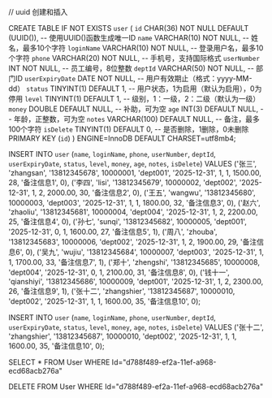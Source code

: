 ﻿
// uuid 创建和插入

CREATE TABLE IF NOT EXISTS `user` (
    `id` CHAR(36) NOT NULL DEFAULT (UUID()),  -- 使用UUID()函数生成唯一ID
    `name` VARCHAR(10) NOT NULL,  -- 姓名，最多10个字符
    `loginName` VARCHAR(10) NOT NULL,  -- 登录用户名，最多10个字符
    `phone` VARCHAR(20) NOT NULL,  -- 手机号，支持国际格式
    `userNumber` INT NOT NULL,  -- 员工编号，8位整数
    `deptId` VARCHAR(50) NOT NULL,  -- 部门ID
    `userExpiryDate` DATE NOT NULL,  -- 用户有效期止（格式：yyyy-MM-dd）
    `status` TINYINT(1) DEFAULT 1,  -- 用户状态，1为启用（默认为启用），0为停用
    `level` TINYINT(1) DEFAULT 1,  -- 级别，1：一级，2：二级（默认为一级）
    `money` DOUBLE DEFAULT NULL,  -- 补助，可为空
    `age` INT(3) DEFAULT NULL,  -- 年龄，正整数，可为空
    `notes` VARCHAR(100) DEFAULT NULL,  -- 备注，最多100个字符
		`isDelete` TINYINT(1) DEFAULT 0,  -- 是否删除，1删除，0未删除
    PRIMARY KEY (`id`)
) ENGINE=InnoDB DEFAULT CHARSET=utf8mb4;



INSERT INTO `user` 
(`name`, `loginName`, `phone`, `userNumber`, `deptId`, `userExpiryDate`, `status`, `level`, `money`, `age`, `notes`, `isDelete`)
VALUES
('张三', 'zhangsan', '13812345678', 10000001, 'dept001', '2025-12-31', 1, 1, 1500.00, 28, '备注信息1', 0),
('李四', 'lisi', '13812345679', 10000002, 'dept002', '2025-12-31', 1, 2, 2000.00, 30, '备注信息2', 0),
('王五', 'wangwu', '13812345680', 10000003, 'dept003', '2025-12-31', 1, 1, 1800.00, 32, '备注信息3', 0),
('赵六', 'zhaoliu', '13812345681', 10000004, 'dept004', '2025-12-31', 1, 2, 2200.00, 25, '备注信息4', 0),
('孙七', 'sunqi', '13812345682', 10000005, 'dept001', '2025-12-31', 0, 1, 1600.00, 27, '备注信息5', 1),
('周八', 'zhouba', '13812345683', 10000006, 'dept002', '2025-12-31', 1, 2, 1900.00, 29, '备注信息6', 0),
('吴九', 'wujiu', '13812345684', 10000007, 'dept003', '2025-12-31', 1, 1, 1700.00, 33, '备注信息7', 1),
('郑十', 'zhengshi', '13812345685', 10000008, 'dept004', '2025-12-31', 0, 1, 2100.00, 31, '备注信息8', 0),
('钱十一', 'qianshiyi', '13812345686', 10000009, 'dept001', '2025-12-31', 1, 2, 2300.00, 26, '备注信息9', 1),
('张十二', 'zhangshier', '13812345687', 10000010, 'dept002', '2025-12-31', 1, 1, 1600.00, 35, '备注信息10', 0);


INSERT INTO `user` 
(`name`, `loginName`, `phone`, `userNumber`, `deptId`, `userExpiryDate`, `status`, `level`, `money`, `age`, `notes`, `isDelete`)
VALUES
('张十二', 'zhangshier', '13812345687', 10000010, 'dept002', '2025-12-31', 1, 1, 1600.00, 35, '备注信息10', 0);



SELECT * FROM User WHERE Id="d788f489-ef2a-11ef-a968-ecd68acb276a"



DELETE FROM User WHERE Id="d788f489-ef2a-11ef-a968-ecd68acb276a"




